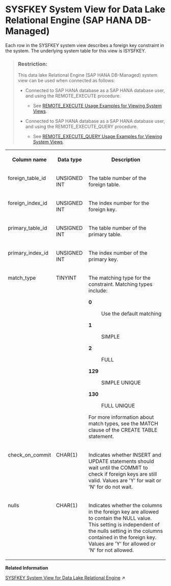 <!-- loio24f16387665e47a492bd2517a5a27a33 -->

# SYSFKEY System View for Data Lake Relational Engine \(SAP HANA DB-Managed\)

Each row in the SYSFKEY system view describes a foreign key constraint in the system. The underlying system table for this view is ISYSFKEY.



> ### Restriction:  
> This data lake Relational Engine \(SAP HANA DB-Managed\) system view can be used when connected as follows:
> 
> -   Connected to SAP HANA database as a SAP HANA database user, and using the REMOTE\_EXECUTE procedure.
> 
>     -   See [REMOTE\_EXECUTE Usage Examples for Viewing System Views](remote-execute-usage-examples-for-viewing-system-views-8b235c7.md).
> 
> -   Connected to SAP HANA database as a SAP HANA database user, and using the REMOTE\_EXECUTE\_QUERY procedure.
> 
>     -   See [REMOTE\_EXECUTE\_QUERY Usage Examples for Viewing System Views](remote-execute-query-usage-examples-for-viewing-system-views-ada51c0.md).




<table>
<tr>
<th valign="top">

Column name



</th>
<th valign="top">

Data type



</th>
<th valign="top">

Description



</th>
</tr>
<tr>
<td valign="top">

foreign\_table\_id



</td>
<td valign="top">

UNSIGNED INT



</td>
<td valign="top">

The table number of the foreign table.



</td>
</tr>
<tr>
<td valign="top">

foreign\_index\_id



</td>
<td valign="top">

UNSIGNED INT



</td>
<td valign="top">

The index number for the foreign key.



</td>
</tr>
<tr>
<td valign="top">

primary\_table\_id



</td>
<td valign="top">

UNSIGNED INT



</td>
<td valign="top">

The table number of the primary table.



</td>
</tr>
<tr>
<td valign="top">

primary\_index\_id



</td>
<td valign="top">

UNSIGNED INT



</td>
<td valign="top">

The index number of the primary key.



</td>
</tr>
<tr>
<td valign="top">

match\_type



</td>
<td valign="top">

TINYINT



</td>
<td valign="top">

The matching type for the constraint. Matching types include:


<dl>
<dt><b>

0

</b></dt>
<dd>

Use the default matching



</dd><dt><b>

1

</b></dt>
<dd>

SIMPLE



</dd><dt><b>

2

</b></dt>
<dd>

FULL



</dd><dt><b>

129

</b></dt>
<dd>

SIMPLE UNIQUE



</dd><dt><b>

130

</b></dt>
<dd>

FULL UNIQUE



</dd>
</dl>

For more information about match types, see the MATCH clause of the CREATE TABLE statement.



</td>
</tr>
<tr>
<td valign="top">

check\_on\_commit



</td>
<td valign="top">

CHAR\(1\)



</td>
<td valign="top">

Indicates whether INSERT and UPDATE statements should wait until the COMMIT to check if foreign keys are still valid. Values are 'Y' for wait or 'N' for do not wait.



</td>
</tr>
<tr>
<td valign="top">

nulls



</td>
<td valign="top">

CHAR\(1\)



</td>
<td valign="top">

Indicates whether the columns in the foreign key are allowed to contain the NULL value. This setting is independent of the nulls setting in the columns contained in the foreign key. Values are 'Y' for allowed or 'N' for not allowed.



</td>
</tr>
</table>

**Related Information**  


[SYSFKEY System View for Data Lake Relational Engine](https://help.sap.com/viewer/19b3964099384f178ad08f2d348232a9/2023_1_QRC/en-US/3be8a8d96c5f1014bb2cb502516a5227.html "Each row in the SYSFKEY system view describes a foreign key constraint in the system. The underlying system table for this view is ISYSFKEY.") :arrow_upper_right:

